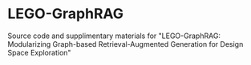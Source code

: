 # LEGO-GraphRAG
Source code and supplimentary materials for "LEGO-GraphRAG: Modularizing Graph-based Retrieval-Augmented Generation for Design Space Exploration"
